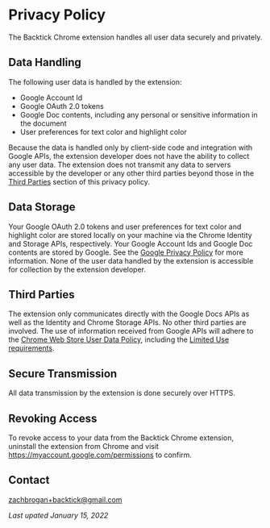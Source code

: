 # Privacy Policy

The Backtick Chrome extension handles all user data securely and privately.

## Data Handling

The following user data is handled by the extension:

-   Google Account Id
-   Google OAuth 2.0 tokens
-   Google Doc contents, including any personal or sensitive information in the document
-   User preferences for text color and highlight color

Because the data is handled only by client-side code and integration with Google APIs, the extension developer does not have the ability to collect any user data. The extension does not transmit any data to servers accessible by the developer or any other third parties beyond those in the [Third Parties](#third-parties) section of this privacy policy.

## Data Storage

Your Google OAuth 2.0 tokens and user preferences for text color and highlight color are stored locally on your machine via the Chrome Identity and Storage APIs, respectively. Your Google Account Ids and Google Doc contents are stored by Google. See the [Google Privacy Policy](https://policies.google.com/privacy) for more information. None of the user data handled by the extension is accessible for collection by the extension developer.

## Third Parties

The extension only communicates directly with the Google Docs APIs as well as the Identity and Chrome Storage APIs. No other third parties are involved. The use of information received from Google APIs will adhere to the [Chrome Web Store User Data Policy](https://developer.chrome.com/docs/webstore/program_policies/), including the [Limited Use requirements](https://developer.chrome.com/docs/webstore/program_policies/#limited_use).

## Secure Transmission

All data transmission by the extension is done securely over HTTPS.

## Revoking Access

To revoke access to your data from the Backtick Chrome extension, uninstall the extension from Chrome and visit <https://myaccount.google.com/permissions> to confirm.

## Contact

zachbrogan+backtick@gmail.com

_Last upated January 15, 2022_
